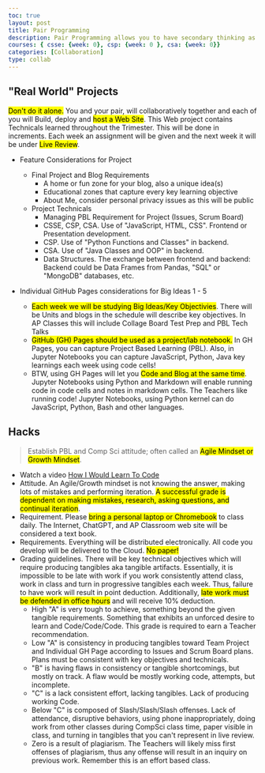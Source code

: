 ```yaml
---
toc: true
layout: post
title: Pair Programming
description: Pair Programming allows you to have secondary thinking as you work, not just a reflection after you are done, but real time support.
courses: { csse: {week: 0}, csp: {week: 0 }, csa: {week: 0}}
categories: [Collaboration]
type: collab
---
```


## "Real World" Projects
<mark>Don't do it alone.</mark> You and your pair, will collaboratively together and each of you will Build, deploy and <mark>host a Web Site</mark>.  This Web project contains Technicals learned throughout the Trimester.  This will be done in increments.  Each week an assignment will be given and the next week it will be under <mark>Live Review</mark>.

- Feature Considerations for Project
    - Final Project and Blog Requirements
        - A home or fun zone for your blog, also a unique idea(s)
        - Educational zones that capture every key learning objective
        - About Me, consider personal privacy issues as this will be public
    - Project Technicals
        - Managing PBL Requirement for Project (Issues, Scrum Board)
        - CSSE, CSP, CSA. Use of "JavaScript, HTML, CSS". Frontend or Presentation development.
        - CSP. Use of "Python Functions and Classes" in backend.
        - CSA. Use of "Java Classes and OOP" in backend.
        - Data Structures.  The exchange between frontend and backend: Backend could be Data Frames from Pandas, "SQL" or "MongoDB" databases, etc.

- Individual GitHub Pages considerations for Big Ideas 1 - 5
    - <mark>Each week we will be studying Big Ideas/Key Objectivies</mark>.  There will be Units and blogs in the schedule will describe key objectives. In AP Classes this will include Collage Board Test Prep and PBL Tech Talks
    - <mark>GitHub (GH) Pages should be used as a project/lab notebook.</mark> In GH Pages, you can capture Project Based Learning (PBL).  Also, in Jupyter Notebooks you can capture JavaScript, Python, Java key learnings each week using code cells!  
    - BTW, using GH Pages will let you <mark>Code and Blog at the same time</mark>.  Jupyter Notebooks using Python and Markdown will enable running code in code cells and notes in markdown cells. The Teachers like running code!  Jupyter Notebooks, using Python kernel can do JavaScript, Python, Bash and other languages.


## Hacks
> Establish PBL and Comp Sci attitude; often called an <mark>Agile Mindset or Growth Mindset</mark>.
- Watch a video [How I Would Learn To Code](https://www.youtube.com/watch?v=k9WqpQp8VSU)
- Attitude.  An Agile/Growth mindset is not knowing the answer, making lots of mistakes and performing iteration.  <mark>A successful grade is dependent on making mistakes, research, asking questions, and continual iteration</mark>.
- Requirement. Please <mark>bring a personal laptop or Chromebook</mark> to class daily.  The Internet, ChatGPT, and AP Classroom web site will be considered a text book.  
- Requirements. Everything will be distributed electronically.  All code you develop will be delivered to the Cloud. <mark>No paper!</mark>
- Grading guidelines. There will be key technical objectives which will require </mark>producing tangibles</mark> aka tangible artifacts. Essentially, it is impossible to be late with work if you work consistently attend class, work in class and turn in progressive tangibles each week.  Thus, failure to have work will result in point deduction.  Additionally, <mark>late work must be defended in office hours</mark> and will receive 10% deduction.  
    - High "A" is very tough to achieve, something beyond the given tangible requirements.  Something that exhibits an unforced desire to learn and Code/Code/Code.  This grade is required to earn a Teacher recommendation.
    - Low "A" is consistency in producing tangibles toward Team Project and Individual GH Page according to Issues and Scrum Board plans.   Plans must be consistent with key objectives and technicals.
    - "B" is having flaws in consistency or tangible shortcomings, but mostly on track.  A flaw would be mostly working code, attempts, but incomplete.
    - "C" is a lack consistent effort, lacking tangibles. Lack of producing working Code.
    - Below "C" is composed of Slash/Slash/Slash offenses. Lack of attendance, disruptive behaviors, using phone inappropriately, doing work from other classes during CompSci class time, paper visible in class, and turning in tangibles that you can't represent in live review.
    - Zero is a result of plagiarism.  The Teachers will likely miss first offenses of plagiarism, thus any offense will result in an inquiry on previous work. Remember this is an effort based class.
